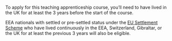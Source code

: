 To apply for this teaching apprenticeship course, you’ll need to have lived in the UK for at least the 3 years before the start of the course.

EEA nationals with settled or pre-settled status under the [EU Settlement Scheme](https://www.gov.uk/settled-status-eu-citizens-families) who have lived continuously in the EEA, Switzerland, Gibraltar, or the UK for at least the previous 3 years will also be eligible.
